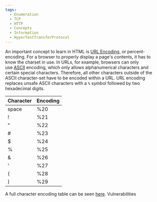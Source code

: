 ```yaml
---
tags:
  - Enumeration
  - TCP
  - HTTP
  - Concepts
  - Information
  - HyperTextTransferProtocol
---
```

An important concept to learn in HTML is [URL Encoding](https://en.wikipedia.org/wiki/Percent-encoding), or percent-encoding. For a browser to properly display a page's contents, it has to know the charset in use. In URLs, for example, browsers can only use [ASCII](https://en.wikipedia.org/wiki/ASCII) encoding, which only allows alphanumerical characters and certain special characters. Therefore, all other characters outside of the ASCII character-set have to be encoded within a URL. URL encoding replaces unsafe ASCII characters with a `%` symbol followed by two hexadecimal digits.

|Character|Encoding|
|---|---|
|space|%20|
|!|%21|
|"|%22|
|#|%23|
|$|%24|
|%|%25|
|&|%26|
|'|%27|
|(|%28|
|)|%29|
A full character encoding table can be seen [here](https://www.w3schools.com/tags/ref_urlencode.ASP). Vulnerabilities 